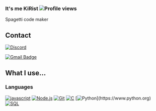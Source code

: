 ### It's me KiRist ![Profile views](https://gpvc.arturio.dev/KiRist-code)  
Spagetti code maker

## Contact
[![Discord](https://discord.c99.nl/widget/theme-3/712196368630022195.png)](http://discord.com/users/712196368630022195)

[![Gmail Badge](https://img.shields.io/badge/Gmail-d14836?style=flat-square&logo=Gmail&logoColor=white&link=mailto:kmj57667@gmail.com)](mailto:kmj57667@gmail.com)
 

## What I use...

### Languages
[![javascript](https://img.shields.io/badge/Javascript-F7DF1E?style=for-the-badge&logo=Javascript&logoColor=black)](https://www.javascript.com)
[![Node.js](https://img.shields.io/badge/Node.js-339933?style=for-the-badge&logo=node.js&logoColor=white)](https://nodejs.org)
[![Git](https://img.shields.io/badge/-Git-F05032?style=for-the-badge&logo=Git&logoColor=fff)](https://git-scm.com)
[![C](https://img.shields.io/badge/C-A8B9CC?style=flat-square&logo=C&logoColor=white)]()
[![Python](https://img.shields.io/badge/Python-3766AB?style=flat-square&logo=Python&logoColor=white")](https://www.python.org)
[![SQL](https://img.shields.io/badge/SQL-4479A1?style=flat-square&logo=MySQL&logoColor=white)]()

